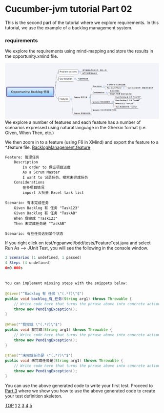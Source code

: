Cucumber-jvm tutorial Part 02
=============================

This is the second part of the tutorial where we explore requirements. 
In this tutorial, we use the example of a backlog management system.

### requirements
We explore the requirements using mind-mapping and store the results in the opportunity.xmind file. 

![MindMap](help/BDD-Part-02-01-Mind-Map.png)  
We explore a number of features and each feature has a number of scenarios expressed 
using natural language in the Gherkin format (i.e. Given, When Then, etc.) 

We then zoom in to a feature (using F6 in XMind) and export the feature to a *.feature file.
[BacklogManagement.feature](requirements/features/BacklogManagement.feature)
````
Feature: 管理任务
	Description
		In order to 保证项目进度
		As a Scrum Master
		I want to 记录任务，搜索未完成任务
	Considerations
		在多项目情况
		import 大批量 Excel task list

Scenario: 有未完成任务
	Given Backlog 有 任务 "Task123"
	Given Backlog 有 任务 "TaskAB"
	When 我完成 "Task123"
	Then 未完成任务是 "TaskAB"

Scenario: 有些任务达到某个状态
````

If you right click on test/ngpanwei/bdd/tests/FeatureTest.java
and select Run As --> JUnit Test, you will see the following in the console window.
````java
2 Scenarios (1 undefined, 1 passed)
4 Steps (4 undefined)
0m0.000s


You can implement missing steps with the snippets below:

@Given("^Backlog 有 任务 \"(.*?)\"$")
public void backlog_有_任务(String arg1) throws Throwable {
    // Write code here that turns the phrase above into concrete actions
    throw new PendingException();
}

@When("^我完成 \"(.*?)\"$")
public void 我完成(String arg1) throws Throwable {
    // Write code here that turns the phrase above into concrete actions
    throw new PendingException();
}

@Then("^未完成任务是 \"(.*?)\"$")
public void 未完成任务是(String arg1) throws Throwable {
    // Write code here that turns the phrase above into concrete actions
    throw new PendingException();
}
````
You can use the above generated code to write your first test.
Proceed to [Part 3](https://github.com/ngpanwei/cucumber-jvm-tutorial/blob/master/bdd-part-03-test-skeleton)
where we show you how to use the above generated code to create your test definition skeleton.

[TOP](https://github.com/ngpanwei/cucumber-jvm-tutorial/blob/master/README.md)
[1](https://github.com/ngpanwei/cucumber-jvm-tutorial/blob/master/bdd-part-01-skeleton/README.md)
[2](https://github.com/ngpanwei/cucumber-jvm-tutorial/blob/master/bdd-part-02-features/README.md)
[3](https://github.com/ngpanwei/cucumber-jvm-tutorial/blob/master/bdd-part-03-test-skeleton/README.md)
[4](https://github.com/ngpanwei/cucumber-jvm-tutorial/blob/master/bdd-part-04-test-code/README.md)
[5](https://github.com/ngpanwei/cucumber-jvm-tutorial/blob/master/bdd-part-05-elaborate/README.md)
